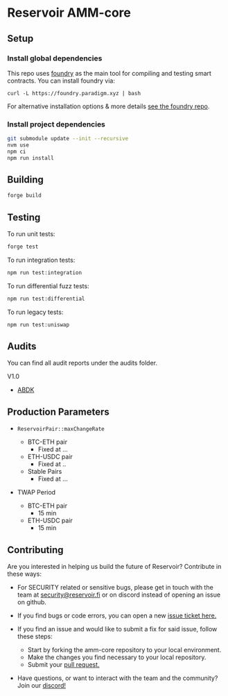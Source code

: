 # Reservoir AMM-core

## Setup

### Install global dependencies

This repo uses [foundry](https://github.com/foundry-rs/foundry)
as the main tool for compiling and testing smart contracts. You can install
foundry via:

```shell
curl -L https://foundry.paradigm.xyz | bash
```

For alternative installation options & more details [see the foundry repo](https://github.com/foundry-rs/foundry).

### Install project dependencies

```bash
git submodule update --init --recursive
nvm use
npm ci
npm run install
```

## Building

```bash
forge build
```

## Testing

To run unit tests:

```bash
forge test
```

To run integration tests:

```bash
npm run test:integration
```

To run differential fuzz tests:

```bash
npm run test:differential
```

To run legacy tests:

```bash
npm run test:uniswap
```

## Audits

You can find all audit reports under the audits folder.

V1.0

- [ABDK](./audits/ABDK_ReservoirFi_AMMCore_v_1_0.pdf)

## Production Parameters

- `ReservoirPair::maxChangeRate`
  - BTC-ETH pair
    - Fixed at ...
  - ETH-USDC pair
    - Fixed at ..
  - Stable Pairs
    - Fixed at ...

- TWAP Period
  - BTC-ETH pair
    - 15 min
  - ETH-USDC pair
    - 15 min

## Contributing

Are you interested in helping us build the future of Reservoir?
Contribute in these ways:

- For SECURITY related or sensitive bugs, please get in touch with the team
at security@reservoir.fi or on discord instead of opening an issue on github.

- If you find bugs or code errors, you can open a new
[issue ticket here.](https://github.com/reservoir-labs/amm-core/issues/new)

- If you find an issue and would like to submit a fix for said issue, follow
these steps:
  - Start by forking the amm-core repository to your local environment.
  - Make the changes you find necessary to your local repository.
  - Submit your [pull request.](https://github.com/reservoir-labs/amm-core/compare)

- Have questions, or want to interact with the team and the community?
Join our [discord!](https://discord.gg/SZjwsPT7CB)
